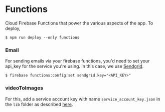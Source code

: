 Functions
===

Cloud Firebase Functions that power the various aspects of the app. To deploy,

```
$ npm run deploy --only functions
```

### Email

For sending emails via your firebase functions, you'd need to set your api_key for the service you're using. In this case, we use [Sendgrid](https://sendgrid.com).


```
$ firebase functions:config:set sendgrid.key="<API_KEY>"
```

### videoToImages

For this, add a service account key with name `service_account_key.json` in the `lib` folder as described [here](https://github.com/firebase/functions-samples/tree/master/generate-thumbnail#deploy-and-test).
